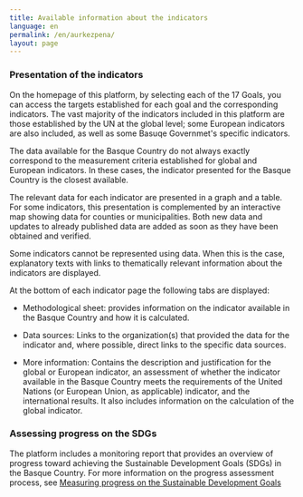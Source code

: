```yaml
---
title: Available information about the indicators
language: en
permalink: /en/aurkezpena/
layout: page
---
```



### Presentation of the indicators 

On the homepage of this platform, by selecting each of the 17 Goals, you can access the targets established for each goal and the corresponding indicators. The vast majority of the indicators included in this platform are those established by the UN at the global level; some European indicators are also included, as well as some Basuqe Governmet's specific indicators. 

The data available for the Basque Country do not always exactly correspond to the measurement criteria established for global and European indicators. In these cases, the indicator presented for the Basque Country is the closest available. 

The relevant data for each indicator are presented in a graph and a table. For some indicators, this presentation is complemented by an interactive map showing data for counties or municipalities. Both new data and updates to already published data are added as soon as they have been obtained and verified. 

Some indicators cannot be represented using data. When this is the case, explanatory texts with links to thematically relevant information about the indicators are displayed. 

At the bottom of each indicator page the following tabs are displayed: 

-	Methodological sheet: provides information on the indicator available in the Basque Country and how it is calculated. 
  
-	Data sources: Links to the organization(s) that provided the data for the indicator and, where possible, direct links to the specific data sources. 
  
-	More information: Contains the description and justification for the global or European indicator, an assessment of whether the indicator available in the Basque Country meets the requirements of the United Nations (or European Union, as applicable) indicator, and the international results. It also includes information on the calculation of the global indicator. 

### Assessing progress on the SDGs 

The platform includes a monitoring report that provides an overview of progress toward achieving the Sustainable Development Goals (SDGs) in the Basque Country. For more information on the progress assessment process, see [Measuring progress on the Sustainable Development Goals](/site/en/metodologia/) 


